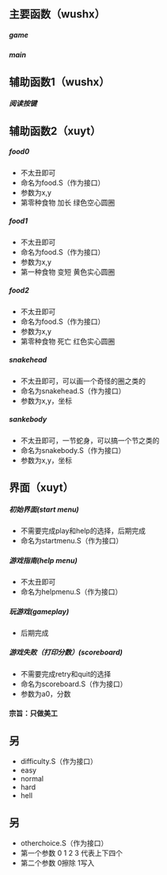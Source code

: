 ## 主要函数（wushx）

##### game

##### main

## 辅助函数1（wushx）

##### 阅读按键

## 辅助函数2（xuyt）

##### food0

- 不太丑即可
- 命名为food.S（作为接口）
- 参数为x,y
- 第零种食物 加长 绿色空心圆圈


##### food1

- 不太丑即可
- 命名为food.S（作为接口）
- 参数为x,y
- 第一种食物 变短 黄色实心圆圈


##### food2

- 不太丑即可
- 命名为food.S（作为接口）
- 参数为x,y
- 第零种食物 死亡 红色实心圆圈

##### snakehead

- 不太丑即可，可以画一个奇怪的圈之类的
- 命名为snakehead.S（作为接口）
- 参数为x,y，坐标

##### sankebody

- 不太丑即可，一节蛇身，可以搞一个节之类的
- 命名为snakebody.S（作为接口）
- 参数为x,y，坐标

## 界面（xuyt）

##### 初始界面(start menu)

- 不需要完成play和help的选择，后期完成
- 命名为startmenu.S（作为接口）

##### 游戏指南(help menu)

- 不太丑即可
- 命名为helpmenu.S（作为接口）

##### 玩游戏(gameplay)

- 后期完成

##### 游戏失败（打印分数）(scoreboard)

- 不需要完成retry和quit的选择
- 命名为scoreboard.S（作为接口）
- 参数为a0，分数

#### 宗旨：只做美工

## 另
- difficulty.S（作为接口）
- easy
- normal
- hard
- hell


## 另
- otherchoice.S（作为接口）
- 第一个参数 0 1 2 3 代表上下四个
- 第二个参数 0擦除 1写入